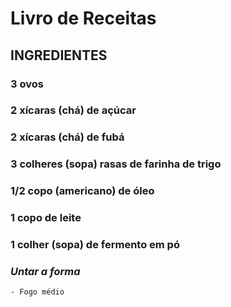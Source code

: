 # Livro de Receitas

##  INGREDIENTES

### 3 ovos

### 2 xícaras (chá) de açúcar

### 2 xícaras (chá) de fubá

### 3 colheres (sopa) rasas de farinha de trigo

### 1/2 copo (americano) de óleo

### 1 copo de leite

### 1 colher (sopa) de fermento em pó

### *Untar a forma*

	- Fogo médio
